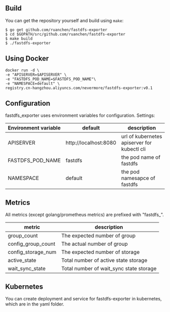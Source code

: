 ## Build

You can get the repository yourself and build using `make`:

```
$ go get github.com/ruanchen/fastdfs-exporter
$ cd $GOPATH/src/github.com/ruanchen/fastdfs-exporter
$ make build
$ ./fastdfs-exporter
```

## Using Docker

```
docker run -d \
-e "APISERVER=$APISERVER" \
-e "FASTDFS_POD_NAME=$FASTDFS_POD_NAME"\
-e "NAMESPACE=default" \
registry.cn-hangzhou.aliyuncs.com/nevermore/fastdfs-exporter:v0.1
```

## Configuration

fastdfs_exporter uses environment variables for configuration. Settings:

| Environment variable | default               | description                                 |
| -------------------- | --------------------- | ------------------------------------------- |
| APISERVER            | http://localhost:8080 | url of kubernetes apiserver for kubectl cli |
| FASTDFS_POD_NAME     | fastdfs               | the pod name of fastdfs                     |
| NAMESPACE            | default               | the pod namesapce of fastdfs                |

## Metrics

All metrics (except golang/prometheus metrics) are prefixed with "fastdfs_".

| metric             | description                             |
| ------------------ | --------------------------------------- |
| group_count        | The expected number of group            |
| config_group_count | The actual number of group              |
| config_storage_num | The expected number of storage          |
| active_state       | Total number of active state storage    |
| wait_sync_state    | Total number of wait_sync state storage |

## Kubernetes

You can create deployment and service for fastdfs-exporter in kubernetes, which are in the yaml folder.